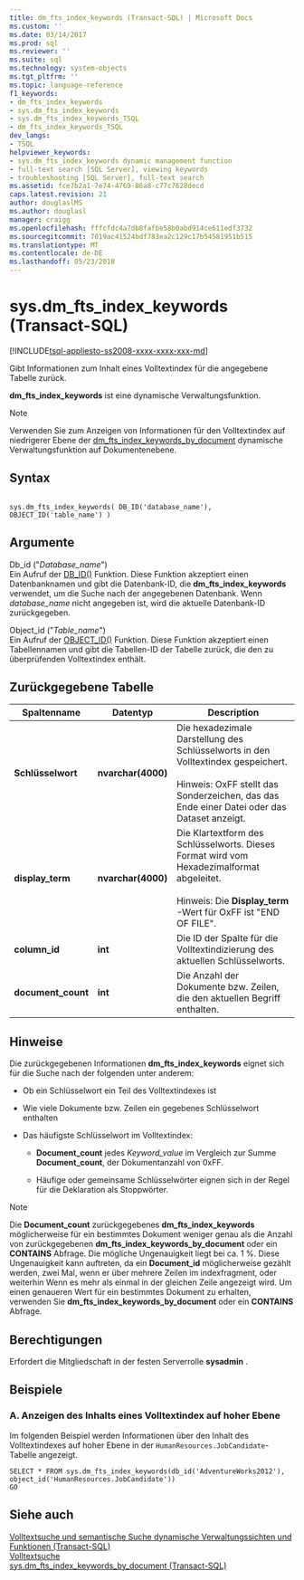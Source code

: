 ```yaml
---
title: dm_fts_index_keywords (Transact-SQL) | Microsoft Docs
ms.custom: ''
ms.date: 03/14/2017
ms.prod: sql
ms.reviewer: ''
ms.suite: sql
ms.technology: system-objects
ms.tgt_pltfrm: ''
ms.topic: language-reference
f1_keywords:
- dm_fts_index_keywords
- sys.dm_fts_index_keywords
- sys.dm_fts_index_keywords_TSQL
- dm_fts_index_keywords_TSQL
dev_langs:
- TSQL
helpviewer_keywords:
- sys.dm_fts_index_keywords dynamic management function
- full-text search [SQL Server], viewing keywords
- troubleshooting [SQL Server], full-text search
ms.assetid: fce7b2a1-7e74-4769-86a8-c77c7628decd
caps.latest.revision: 21
author: douglaslMS
ms.author: douglasl
manager: craigg
ms.openlocfilehash: fffcfdc4a7db8fafbe58b0abd914ce611edf3732
ms.sourcegitcommit: 7019ac41524bdf783ea2c129c17b54581951b515
ms.translationtype: MT
ms.contentlocale: de-DE
ms.lasthandoff: 05/23/2018
---
```

# <a name="sysdmftsindexkeywords-transact-sql"></a>sys.dm_fts_index_keywords (Transact-SQL)
[!INCLUDE[tsql-appliesto-ss2008-xxxx-xxxx-xxx-md](../../includes/tsql-appliesto-ss2008-xxxx-xxxx-xxx-md.md)]

  Gibt Informationen zum Inhalt eines Volltextindex für die angegebene Tabelle zurück.  
  
 **dm_fts_index_keywords** ist eine dynamische Verwaltungsfunktion.  
  
> [!NOTE]  
>  Verwenden Sie zum Anzeigen von Informationen für den Volltextindex auf niedrigerer Ebene der [dm_fts_index_keywords_by_document](../../relational-databases/system-dynamic-management-views/sys-dm-fts-index-keywords-by-document-transact-sql.md) dynamische Verwaltungsfunktion auf Dokumentenebene.  
  
## <a name="syntax"></a>Syntax  
  
```  
  
sys.dm_fts_index_keywords( DB_ID('database_name'), OBJECT_ID('table_name') )  
```  
  
## <a name="arguments"></a>Argumente  
 Db_id ("*Database_name*")  
 Ein Aufruf der [DB_ID()](../../t-sql/functions/db-id-transact-sql.md) Funktion. Diese Funktion akzeptiert einen Datenbanknamen und gibt die Datenbank-ID, die **dm_fts_index_keywords** verwendet, um die Suche nach der angegebenen Datenbank. Wenn *database_name* nicht angegeben ist, wird die aktuelle Datenbank-ID zurückgegeben.  
  
 Object_id ("*Table_name*")  
 Ein Aufruf der [OBJECT_ID()](../../t-sql/functions/object-id-transact-sql.md) Funktion. Diese Funktion akzeptiert einen Tabellennamen und gibt die Tabellen-ID der Tabelle zurück, die den zu überprüfenden Volltextindex enthält.  
  
## <a name="table-returned"></a>Zurückgegebene Tabelle  
  
|Spaltenname|Datentyp|Description|  
|-----------------|---------------|-----------------|  
|**Schlüsselwort**|**nvarchar(4000)**|Die hexadezimale Darstellung des Schlüsselworts in den Volltextindex gespeichert.<br /><br /> Hinweis: OxFF stellt das Sonderzeichen, das das Ende einer Datei oder das Dataset anzeigt.|  
|**display_term**|**nvarchar(4000)**|Die Klartextform des Schlüsselworts. Dieses Format wird vom Hexadezimalformat abgeleitet.<br /><br /> Hinweis: Die **Display_term** -Wert für OxFF ist "END OF FILE".|  
|**column_id**|**int**|Die ID der Spalte für die Volltextindizierung des aktuellen Schlüsselworts.|  
|**document_count**|**int**|Die Anzahl der Dokumente bzw. Zeilen, die den aktuellen Begriff enthalten.|  
  
## <a name="remarks"></a>Hinweise  
 Die zurückgegebenen Informationen **dm_fts_index_keywords** eignet sich für die Suche nach der folgenden unter anderem:  
  
-   Ob ein Schlüsselwort ein Teil des Volltextindexes ist  
  
-   Wie viele Dokumente bzw. Zeilen ein gegebenes Schlüsselwort enthalten  
  
-   Das häufigste Schlüsselwort im Volltextindex:  
  
    -   **Document_count** jedes *Keyword_value* im Vergleich zur Summe **Document_count**, der Dokumentanzahl von 0xFF.  
  
    -   Häufige oder gemeinsame Schlüsselwörter eignen sich in der Regel für die Deklaration als Stoppwörter.  
  
> [!NOTE]  
>  Die **Document_count** zurückgegebenes **dm_fts_index_keywords** möglicherweise für ein bestimmtes Dokument weniger genau als die Anzahl von zurückgegebenen **dm_fts_index_keywords_by_document** oder ein **CONTAINS** Abfrage. Die mögliche Ungenauigkeit liegt bei ca. 1 %. Diese Ungenauigkeit kann auftreten, da ein **Document_id** möglicherweise gezählt werden, zwei Mal, wenn er über mehrere Zeilen im indexfragment, oder weiterhin Wenn es mehr als einmal in der gleichen Zeile angezeigt wird. Um einen genaueren Wert für ein bestimmtes Dokument zu erhalten, verwenden Sie **dm_fts_index_keywords_by_document** oder ein **CONTAINS** Abfrage.  
  
## <a name="permissions"></a>Berechtigungen  
 Erfordert die Mitgliedschaft in der festen Serverrolle **sysadmin** .  
  
## <a name="examples"></a>Beispiele  
  
### <a name="a-displaying-high-level-full-text-index-content"></a>A. Anzeigen des Inhalts eines Volltextindex auf hoher Ebene  
 Im folgenden Beispiel werden Informationen über den Inhalt des Volltextindexes auf hoher Ebene in der `HumanResources.JobCandidate`-Tabelle angezeigt.  
  
```  
SELECT * FROM sys.dm_fts_index_keywords(db_id('AdventureWorks2012'), object_id('HumanResources.JobCandidate'))  
GO  
```  
  
## <a name="see-also"></a>Siehe auch  
 [Volltextsuche und semantische Suche dynamische Verwaltungssichten und Funktionen &#40;Transact-SQL&#41;](../../relational-databases/system-dynamic-management-views/full-text-and-semantic-search-dynamic-management-views-functions.md)   
 [Volltextsuche](../../relational-databases/search/full-text-search.md)   
 [sys.dm_fts_index_keywords_by_document &#40;Transact-SQL&#41;](../../relational-databases/system-dynamic-management-views/sys-dm-fts-index-keywords-by-document-transact-sql.md)  
  
  
